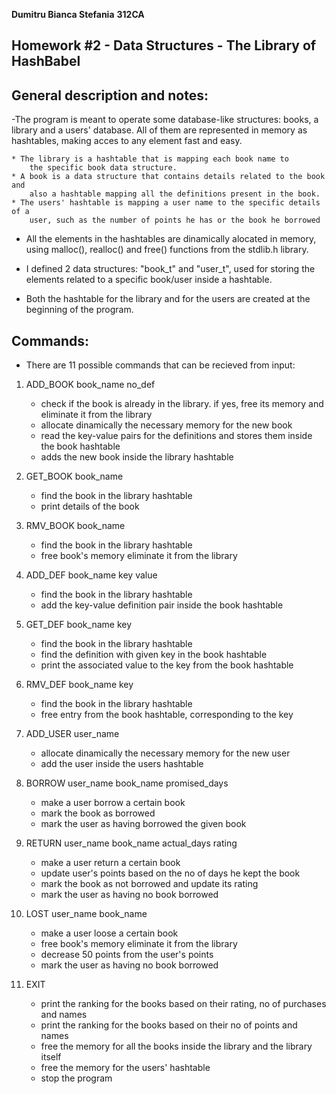 **Dumitru Bianca Stefania**
**312CA**

## Homework #2 - Data Structures - The Library of HashBabel

## General description and notes:

-The program is meant to operate some database-like structures: books,
    a library and a users' database. All of them are represented in 
    memory as hashtables, making acces to any element fast and easy.

    * The library is a hashtable that is mapping each book name to 
        the specific book data structure.
    * A book is a data structure that contains details related to the book and 
        also a hashtable mapping all the definitions present in the book.
    * The users' hashtable is mapping a user name to the specific details of a 
        user, such as the number of points he has or the book he borrowed

- All the elements in the hashtables are dinamically alocated in memory,
using malloc(), realloc() and free() functions from the stdlib.h library.

- I defined 2 data structures: "book_t" and "user_t", used for storing the 
    elements related to a specific book/user inside a hashtable.

- Both the hashtable for the library and for the users are created at the 
    beginning of the program.

## Commands:
- There are 11 possible commands that can be recieved from input:

1) ADD_BOOK book_name no_def
    - check if the book is already in the library. if yes, free its memory 
        and eliminate it from the library
	- allocate dinamically the necessary memory for the new book
	- read the key-value pairs for the definitions and stores them inside 
        the book hashtable
	- adds the new book inside the library hashtable

2) GET_BOOK book_name
	- find the book in the library hashtable
    - print details of the book

3) RMV_BOOK book_name
	- find the book in the library hashtable
    - free book's memory eliminate it from the library

4) ADD_DEF book_name key value
	- find the book in the library hashtable
    - add the key-value definition pair inside the book hashtable

5) GET_DEF book_name key
	- find the book in the library hashtable 
    - find the definition with given key in the book hashtable
    - print the associated value to the key from the book hashtable

6) RMV_DEF book_name key
	- find the book in the library hashtable
    - free entry from the book hashtable, corresponding to the key

7) ADD_USER user_name
    - allocate dinamically the necessary memory for the new user
	- add the user inside the users hashtable

8) BORROW user_name book_name promised_days
	- make a user borrow a certain book
    - mark the book as borrowed
    - mark the user as having borrowed the given book

9) RETURN user_name book_name actual_days rating
	- make a user return a certain book
    - update user's points based on the no of days he kept the book
    - mark the book as not borrowed and update its rating
    - mark the user as having no book borrowed

10) LOST user_name book_name
    - make a user loose a certain book
    - free book's memory eliminate it from the library
    - decrease 50 points from the user's points
    - mark the user as having no book borrowed
	
11) EXIT
    - print the ranking for the books based on their rating, 
        no of purchases and names
    - print the ranking for the books based on their no of points and names
    - free the memory for all the books inside the library and the library itself
	- free the memory for the users' hashtable
	- stop the program
